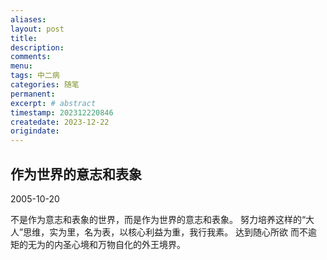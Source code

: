 ```yaml
---
aliases:
layout: post
title:
description:
comments:
menu:
tags: 中二病
categories: 随笔
permanent: 
excerpt: # abstract
timestamp: 202312220846
createdate: 2023-12-22
origindate: 
---
```


## 作为世界的意志和表象

2005-10-20  

不是作为意志和表象的世界，而是作为世界的意志和表象。
努力培养这样的“大人”思维，实为里，名为表，以核心利益为重，我行我素。
达到随心所欲 而不逾矩的无为的内圣心境和万物自化的外王境界。